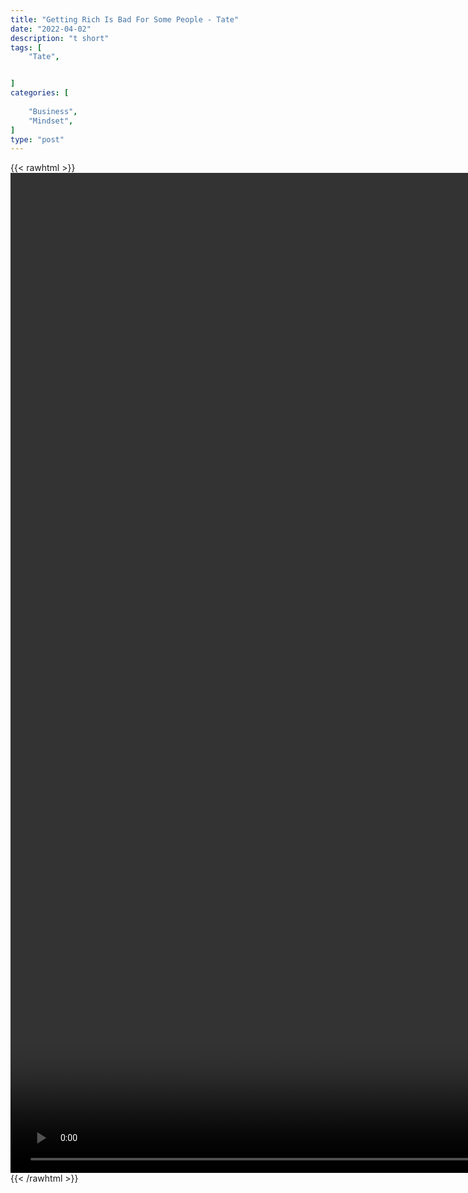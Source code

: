 ```yaml
---
title: "Getting Rich Is Bad For Some People - Tate"
date: "2022-04-02"
description: "t short"
tags: [
    "Tate",


]
categories: [
    
    "Business",
    "Mindset",
]
type: "post"
---
```

{{< rawhtml >}}
    <video style="height:40vh;width:auto" overflow="hidden" controls>
        <source src="https://clips.dev00ps.com/Tate/getting-rich-can-be-bad.mp4" type="video/mp4"> 
    </video>
{{< /rawhtml >}}